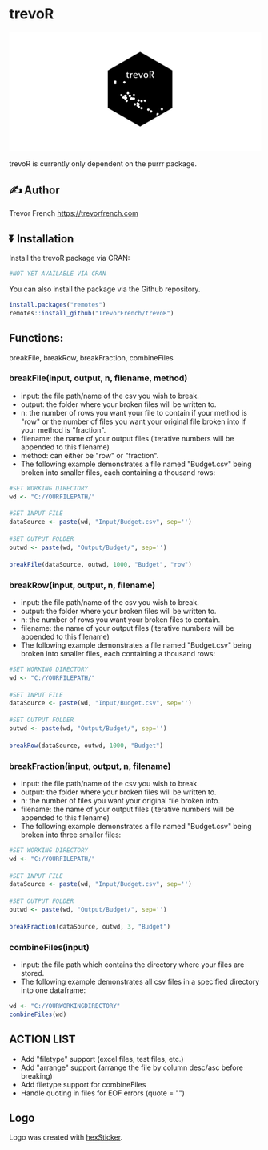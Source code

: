 # trevoR

![hexLogo](/man/figures/hexLogo.png)

trevoR is currently only dependent on the purrr package.

## :writing_hand: Author

Trevor French <https://trevorfrench.com>

## :arrow_double_down: Installation

Install the trevoR package via CRAN:


```r
#NOT YET AVAILABLE VIA CRAN
```

You can also install the package via the Github repository.


```r
install.packages("remotes")
remotes::install_github("TrevorFrench/trevoR")
```

## Functions: 

breakFile, breakRow, breakFraction, combineFiles

### breakFile(input, output, n, filename, method)
- input: the file path/name of the csv you wish to break.
- output: the folder where your broken files will be written to.
- n: the number of rows you want your file to contain if your method is "row" or the number of files you want your original file broken into if your method is "fraction".
- filename: the name of your output files (iterative numbers will be appended to this filename)
- method: can either be "row" or "fraction".
- The following example demonstrates a file named "Budget.csv" being broken into smaller files, each containing a thousand rows:
```r
#SET WORKING DIRECTORY
wd <- "C:/YOURFILEPATH/"

#SET INPUT FILE
dataSource <- paste(wd, "Input/Budget.csv", sep='')

#SET OUTPUT FOLDER
outwd <- paste(wd, "Output/Budget/", sep='')

breakFile(dataSource, outwd, 1000, "Budget", "row")
```

### breakRow(input, output, n, filename)
- input: the file path/name of the csv you wish to break.
- output: the folder where your broken files will be written to.
- n: the number of rows you want your broken files to contain.
- filename: the name of your output files (iterative numbers will be appended to this filename)
- The following example demonstrates a file named "Budget.csv" being broken into smaller files, each containing a thousand rows:
```r
#SET WORKING DIRECTORY
wd <- "C:/YOURFILEPATH/"

#SET INPUT FILE
dataSource <- paste(wd, "Input/Budget.csv", sep='')

#SET OUTPUT FOLDER
outwd <- paste(wd, "Output/Budget/", sep='')

breakRow(dataSource, outwd, 1000, "Budget")
```

### breakFraction(input, output, n, filename)
- input: the file path/name of the csv you wish to break.
- output: the folder where your broken files will be written to.
- n: the number of files you want your original file broken into.
- filename: the name of your output files (iterative numbers will be appended to this filename)
- The following example demonstrates a file named "Budget.csv" being broken into three smaller files:
```r
#SET WORKING DIRECTORY
wd <- "C:/YOURFILEPATH/"

#SET INPUT FILE
dataSource <- paste(wd, "Input/Budget.csv", sep='')

#SET OUTPUT FOLDER
outwd <- paste(wd, "Output/Budget/", sep='')

breakFraction(dataSource, outwd, 3, "Budget")
```

### combineFiles(input)
- input: the file path which contains the directory where your files are stored.
- The following example demonstrates all csv files in a specified directory into one dataframe:
```r
wd <- "C:/YOURWORKINGDIRECTORY"
combineFiles(wd)
```


## ACTION LIST
- Add "filetype" support (excel files, test files, etc.)
- Add "arrange" support (arrange the file by column desc/asc before breaking)
- Add filetype support for combineFiles
- Handle quoting in files for EOF errors (quote = "")

## Logo

Logo was created with [hexSticker](https://github.com/GuangchuangYu/hexSticker).
